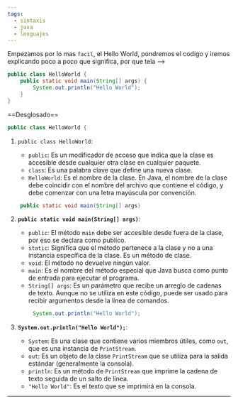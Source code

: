 ```yaml
---
tags:
  - sintaxis
  - java
  - lenguajes
---
```

Empezamos por lo mas `facil`, el Hello World, pondremos el codigo y iremos explicando poco a poco que significa, por que tela -->

```java
public class HelloWorld {
    public static void main(String[] args) {
        System.out.println("Hello World");
    }
}
```

==Desglosado==

```java
public class HelloWorld {
```
1. `public class HelloWorld`:  

   - `public`: Es un modificador de acceso que indica que la clase es accesible desde cualquier otra clase en cualquier paquete.
   - `class`: Es una palabra clave que define una nueva clase.
   - `HelloWorld`: Es el nombre de la clase. En Java, el nombre de la clase debe coincidir con el nombre del archivo que contiene el código, y debe comenzar con una letra mayúscula por convención.

```java
    public static void main(String[] args)
```
2. **`public static void main(String[] args)`**:

   - `public`: El método `main` debe ser accesible desde fuera de la clase, por eso se declara como publico.
   - `static`: Significa que el método pertenece a la clase y no a una instancia específica de la clase. Es un método de clase.
   - `void`: El método no devuelve ningún valor.
   - `main`: Es el nombre del método especial que Java busca como punto de entrada para ejecutar el programa.
   - `String[] args`: Es un parámetro que recibe un arreglo de cadenas de texto. Aunque no se utiliza en este código, puede ser usado para recibir argumentos desde la línea de comandos.

```java
        System.out.println("Hello World");
```
3. **`System.out.println("Hello World");`**:

   - `System`: Es una clase que contiene varios miembros útiles, como `out`, que es una instancia de `PrintStream`.
   - `out`: Es un objeto de la clase `PrintStream` que se utiliza para la salida estándar (generalmente la consola).
   - `println`: Es un método de `PrintStream` que imprime la cadena de texto seguida de un salto de línea.
   - `"Hello World"`: Es el texto que se imprimirá en la consola.

----------------------------
